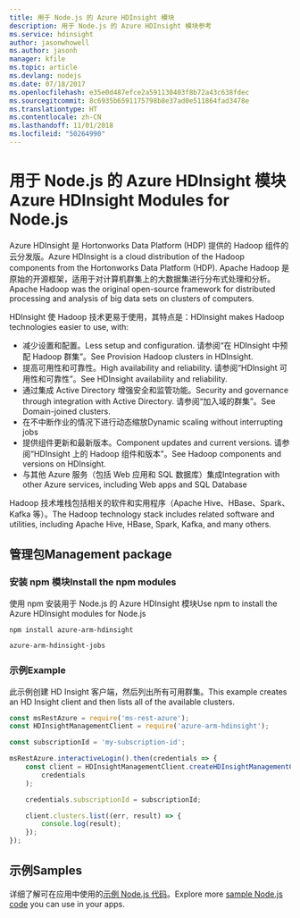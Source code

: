 ```yaml
---
title: 用于 Node.js 的 Azure HDInsight 模块
description: 用于 Node.js 的 Azure HDInsight 模块参考
ms.service: hdinsight
author: jasonwhowell
ms.author: jasonh
manager: kfile
ms.topic: article
ms.devlang: nodejs
ms.date: 07/18/2017
ms.openlocfilehash: e35e0d487efce2a591130403f8b72a43c638fdec
ms.sourcegitcommit: 8c6935b6591175798b8e37ad0e511864fad3478e
ms.translationtype: HT
ms.contentlocale: zh-CN
ms.lasthandoff: 11/01/2018
ms.locfileid: "50264990"
---
```

# <a name="azure-hdinsight-modules-for-nodejs"></a><span data-ttu-id="b3d8e-103">用于 Node.js 的 Azure HDInsight 模块</span><span class="sxs-lookup"><span data-stu-id="b3d8e-103">Azure HDInsight Modules for Node.js</span></span>

<span data-ttu-id="b3d8e-104">Azure HDInsight 是 Hortonworks Data Platform (HDP) 提供的 Hadoop 组件的云分发版。</span><span class="sxs-lookup"><span data-stu-id="b3d8e-104">Azure HDInsight is a cloud distribution of the Hadoop components from the Hortonworks Data Platform (HDP).</span></span> <span data-ttu-id="b3d8e-105">Apache Hadoop 是原始的开源框架，适用于对计算机群集上的大数据集进行分布式处理和分析。</span><span class="sxs-lookup"><span data-stu-id="b3d8e-105">Apache Hadoop was the original open-source framework for distributed processing and analysis of big data sets on clusters of computers.</span></span>

<span data-ttu-id="b3d8e-106">HDInsight 使 Hadoop 技术更易于使用，其特点是：</span><span class="sxs-lookup"><span data-stu-id="b3d8e-106">HDInsight makes Hadoop technologies easier to use, with:</span></span>
- <span data-ttu-id="b3d8e-107">减少设置和配置。</span><span class="sxs-lookup"><span data-stu-id="b3d8e-107">Less setup and configuration.</span></span> <span data-ttu-id="b3d8e-108">请参阅“在 HDInsight 中预配 Hadoop 群集”。</span><span class="sxs-lookup"><span data-stu-id="b3d8e-108">See Provision Hadoop clusters in HDInsight.</span></span>
- <span data-ttu-id="b3d8e-109">提高可用性和可靠性。</span><span class="sxs-lookup"><span data-stu-id="b3d8e-109">High availability and reliability.</span></span> <span data-ttu-id="b3d8e-110">请参阅“HDInsight 可用性和可靠性”。</span><span class="sxs-lookup"><span data-stu-id="b3d8e-110">See HDInsight availability and reliability.</span></span>
- <span data-ttu-id="b3d8e-111">通过集成 Active Directory 增强安全和监管功能。</span><span class="sxs-lookup"><span data-stu-id="b3d8e-111">Security and governance through integration with Active Directory.</span></span> <span data-ttu-id="b3d8e-112">请参阅“加入域的群集”。</span><span class="sxs-lookup"><span data-stu-id="b3d8e-112">See Domain-joined clusters.</span></span>
- <span data-ttu-id="b3d8e-113">在不中断作业的情况下进行动态缩放</span><span class="sxs-lookup"><span data-stu-id="b3d8e-113">Dynamic scaling without interrupting jobs</span></span>
- <span data-ttu-id="b3d8e-114">提供组件更新和最新版本。</span><span class="sxs-lookup"><span data-stu-id="b3d8e-114">Component updates and current versions.</span></span> <span data-ttu-id="b3d8e-115">请参阅“HDInsight 上的 Hadoop 组件和版本”。</span><span class="sxs-lookup"><span data-stu-id="b3d8e-115">See Hadoop components and versions on HDInsight.</span></span>
- <span data-ttu-id="b3d8e-116">与其他 Azure 服务（包括 Web 应用和 SQL 数据库）集成</span><span class="sxs-lookup"><span data-stu-id="b3d8e-116">Integration with other Azure services, including Web apps and SQL Database</span></span>

<span data-ttu-id="b3d8e-117">Hadoop 技术堆栈包括相关的软件和实用程序（Apache Hive、HBase、Spark、Kafka 等）。</span><span class="sxs-lookup"><span data-stu-id="b3d8e-117">The Hadoop technology stack includes related software and utilities, including Apache Hive, HBase, Spark, Kafka, and many others.</span></span> 

## <a name="management-package"></a><span data-ttu-id="b3d8e-118">管理包</span><span class="sxs-lookup"><span data-stu-id="b3d8e-118">Management package</span></span>

### <a name="install-the-npm-modules"></a><span data-ttu-id="b3d8e-119">安装 npm 模块</span><span class="sxs-lookup"><span data-stu-id="b3d8e-119">Install the npm modules</span></span>

<span data-ttu-id="b3d8e-120">使用 npm 安装用于 Node.js 的 Azure HDInsight 模块</span><span class="sxs-lookup"><span data-stu-id="b3d8e-120">Use npm to install the Azure HDInsight modules for Node.js</span></span>

```bash
npm install azure-arm-hdinsight
```

```bash
azure-arm-hdinsight-jobs
```

### <a name="example"></a><span data-ttu-id="b3d8e-121">示例</span><span class="sxs-lookup"><span data-stu-id="b3d8e-121">Example</span></span> 

<span data-ttu-id="b3d8e-122">此示例创建 HD Insight 客户端，然后列出所有可用群集。</span><span class="sxs-lookup"><span data-stu-id="b3d8e-122">This example creates an HD Insight client and then lists all of the available clusters.</span></span> 

```javascript
const msRestAzure = require('ms-rest-azure');
const HDInsightManagementClient = require('azure-arm-hdinsight');

const subscriptionId = 'my-subscription-id';

msRestAzure.interactiveLogin().then(credentials => {
    const client = HDInsightManagementClient.createHDInsightManagementClient(
        credentials
    );

    credentials.subscriptionId = subscriptionId;

    client.clusters.list((err, result) => {
        console.log(result);
    });
});
```

## <a name="samples"></a><span data-ttu-id="b3d8e-123">示例</span><span class="sxs-lookup"><span data-stu-id="b3d8e-123">Samples</span></span>

<span data-ttu-id="b3d8e-124">详细了解可在应用中使用的[示例 Node.js 代码](https://azure.microsoft.com/resources/samples/?platform=nodejs)。</span><span class="sxs-lookup"><span data-stu-id="b3d8e-124">Explore more [sample Node.js code](https://azure.microsoft.com/resources/samples/?platform=nodejs) you can use in your apps.</span></span>
